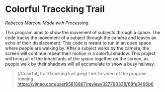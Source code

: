 # Colorful Traccking Trail 
_Rebecca Marconi_
_Made with Processing_


This program aims to show the movement of subjects through a space. The code tracks the movement of a subject through the camera and leaves an echo of their displacement. This code is meant to run in an open space where people are walking by. After a subject walks by the camera, the screen will continue repeat their motion in a colorful shadow. This project will bring all of the inhabitants of the space together on the screen, as people walk by their shadows will all accumulate to show a busy hallway. 


> (/Colorful_Trail/TrackingTrail.jpeg)
>Link to video of the program running
https://vimeo.com/user95816867/review/327793338/68fe3496b6


